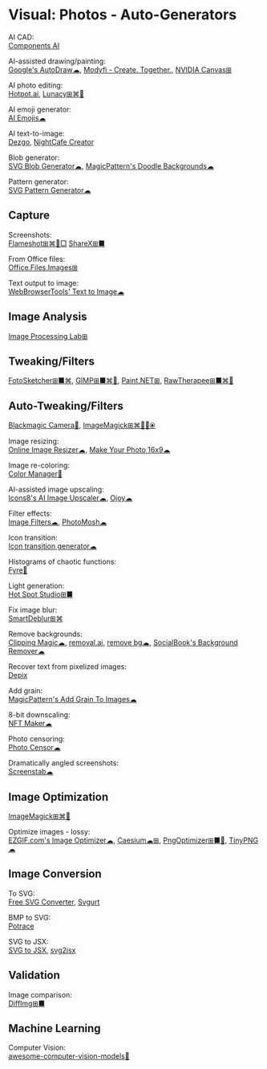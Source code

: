 # Visual: Photos - Auto-Generators

AI CAD:  
[Components AI](https://components.ai/)

AI-assisted drawing/painting:  
[Google's AutoDraw☁](https://www.autodraw.com/),
[Modyfi - Create. Together.](https://www.modyfi.com/),
[NVIDIA Canvas⊞](https://www.nvidia.com/en-gb/studio/canvas/)

AI photo editing:  
[Hotpot.ai](https://hotpot.ai/tools),
[Lunacy⊞⌘🐧](https://icons8.com/lunacy)

AI emoji generator:  
[AI Emojis☁](https://emoji.fly.dev/)

AI text-to-image:  
[Dezgo](https://dezgo.com/txt2img),
[NightCafe Creator](https://creator.nightcafe.studio/)

Blob generator:  
[SVG Blob Generator☁](https://10015.io/tools/svg-blob-generator),
[MagicPattern's Doodle Backgrounds☁](https://www.magicpattern.design/tools/doodle-backgrounds)

Pattern generator:  
[SVG Pattern Generator☁](https://10015.io/tools/svg-pattern-generator)

## Capture

Screenshots:  
[Flameshot⊞⌘🐧□](https://flameshot.org/)
[ShareX⊞■](https://getsharex.com/)

From Office files:  
[Office.Files.Images⊞](https://www.softwareok.com/?seite=Freeware/Office.Files.Images)

Text output to image:  
[WebBrowserTools' Text to Image☁](https://webbrowsertools.com/text-to-image/)

## Image Analysis

[Image Processing Lab⊞](http://www.aforgenet.com/projects/iplab/)

## Tweaking/Filters

[FotoSketcher⊞■⌘](https://fotosketcher.com/),
[GIMP⊞■⌘🐧](https://www.gimp.org/),
[Paint.NET⊞](https://www.getpaint.net/),
[RawTherapee⊞■⌘🐧](http://www.rawtherapee.com/)

## Auto-Tweaking/Filters

[Blackmagic Camera🍎](https://www.blackmagicdesign.com/products/blackmagiccamera),
[ImageMagick⊞⌘🐧🍎⦿](https://imagemagick.org/)

Image resizing:  
[Online Image Resizer☁](https://resizeimage.net/),
[Make Your Photo 16x9☁](https://photo16x9.com/)

Image re-coloring:  
[Color Manager🐧](https://github.com/NicklasVraa/Color-manager)

AI-assisted image upscaling:  
[Icons8's AI Image Upscaler☁](https://icons8.com/upscaler/),
[Ojoy☁](https://ojoy.netlify.app/)

Filter effects:  
[Image Filters☁](https://10015.io/tools/image-filters),
[PhotoMosh☁](https://photomosh.com/)

Icon transition:  
[Icon transition generator☁](https://nucleoapp.com/tool/icon-transition)

Histograms of chaotic functions:  
[Fyre🐧](http://fyre.navi.cx/)

Light generation:  
[Hot Spot Studio⊞■](https://www.rlvision.com/spots/about.php)

Fix image blur:  
[SmartDeblur⊞⌘](http://smartdeblur.net/)

Remove backgrounds:  
[Clipping Magic☁](https://clippingmagic.com/),
[removal.ai](https://removal.ai),
[remove bg☁](https://www.remove.bg/),
[SocialBook's Background Remover☁](https://socialbook.io/remove-background)

Recover text from pixelized images:  
[Depix](https://github.com/beurtschipper/Depix)

Add grain:  
[MagicPattern's Add Grain To Images☁](https://www.magicpattern.design/tools/add-grain-to-images)

8-bit downscaling:  
[NFT Maker☁](https://img8bit.com/)

Photo censoring:  
[Photo Censor☁](https://10015.io/tools/photo-censor)

Dramatically angled screenshots:  
[Screenstab☁](https://www.screenstab.com/)

## Image Optimization

[ImageMagick⊞⌘🐧](https://imagemagick.org/index.php)

Optimize images - lossy:  
[EZGIF.com's Image Optimizer☁](https://ezgif.com/optimize),
[Caesium☁⊞](https://saerasoft.com/caesium/),
[PngOptimizer⊞■🐧](https://psydk.org/pngoptimizer),
[TinyPNG☁](https://tinypng.com/)

## Image Conversion

To SVG:  
[Free SVG Converter](https://picsvg.com/),
[Svgurt](https://svgurt.com/#/)

BMP to SVG:  
[Potrace](http://potrace.sourceforge.net/)

SVG to JSX:  
[SVG to JSX](https://omatsuri.app/svg-to-jsx),
[svg2jsx](https://svg2jsx.com/)

## Validation

Image comparison:  
[DiffImg⊞■](https://www.softpedia.com/get/Multimedia/Graphic/Graphic-Viewers/DiffImg.shtml)

## Machine Learning

Computer Vision:  
[awesome-computer-vision-models💩](https://github.com/gmalivenko/awesome-computer-vision-models)

